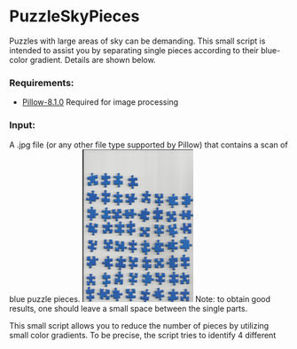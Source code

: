 # PuzzleSkyPieces


Puzzles with large areas of sky can be demanding. This small script is intended to assist you by
 separating single pieces according to their blue-color gradient. Details are shown below.
 
### Requirements:
* [Pillow-8.1.0](https://pypi.org/project/Pillow/) Required for image processing
### Input:
A .jpg file (or any other file type supported by Pillow) that contains a scan of blue puzzle pieces.
<img src="Images/example_scan.jpg" width="200px"/>
Note: to obtain good results, one should leave a small space between the single parts.



 This small script allows you to reduce the number of pieces
by utilizing small color gradients. To be precise, the script tries to identify 4 different
